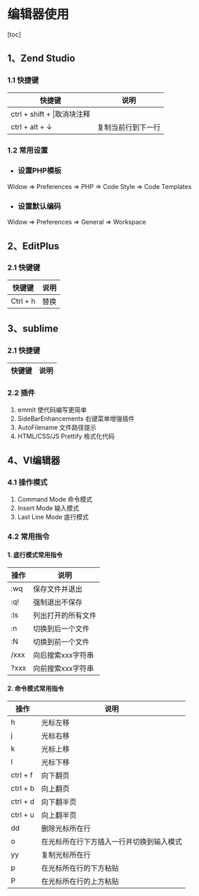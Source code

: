 # 编辑器使用

[toc]

## 1、Zend Studio
### 1.1 快捷键
|快捷键|说明|
|-----|----|
|ctrl + shift + \|取消块注释|
|ctrl + alt + ↓|复制当前行到下一行|

### 1.2 常用设置
- ### 设置PHP模板
Widow => Preferences => PHP => Code Style => Code Templates

- ### 设置默认编码
Widow => Preferences => General => Workspace


## 2、EditPlus
### 2.1 快键键
|快键键|说明|
|-----|----|
|Ctrl + h|替换|


## 3、sublime
### 2.1 快捷键
|快键键|说明|
|-----|----|

### 2.2 插件
1. emmit 使代码编写更简单
2. SideBarEnhancements 右键菜单增强插件
3. AutoFilename 文件路径提示
4. HTML/CSS/JS Prettify 格式化代码


## 4、VI编辑器
### 4.1 操作模式
1. Command Mode 命令模式
2. Insert Mode 输入模式
3. Last Line Mode 底行模式

### 4.2 常用指令
#### 1. 底行模式常用指令
|操作|说明|
|----|-----|
|:wq|保存文件并退出|
|:q!|强制退出不保存|
|:ls|列出打开的所有文件|
|:n|切换到后一个文件|
|:N|切换到前一个文件|
|/xxx|向后搜索xxx字符串|
|?xxx|向前搜索xxx字符串|

#### 2. 命令模式常用指令
|操作|说明|
|----|-----|
|h|光标左移|
|j|光标右移|
|k|光标上移|
|l|光标下移|
|ctrl + f|向下翻页|
|ctrl + b|向上翻页|
|ctrl + d|向下翻半页|
|ctrl + u|向上翻半页|
|dd|删除光标所在行|
|o|在光标所在行下方插入一行并切换到输入模式|
|yy|复制光标所在行|
|p|在光标所在行的下方粘贴|
|P|在光标所在行的上方粘贴|
